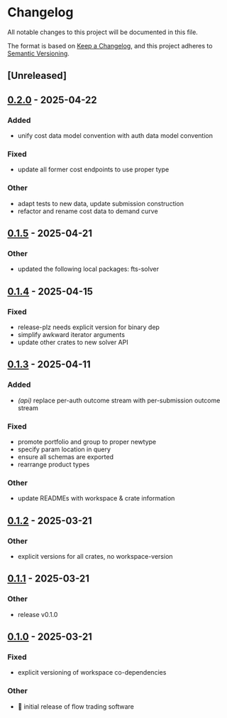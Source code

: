 # Changelog

All notable changes to this project will be documented in this file.

The format is based on [Keep a Changelog](https://keepachangelog.com/en/1.0.0/),
and this project adheres to [Semantic Versioning](https://semver.org/spec/v2.0.0.html).

## [Unreleased]

## [0.2.0](https://github.com/forward-market-design/flow-trading-service/compare/fts-core-v0.1.5...fts-core-v0.2.0) - 2025-04-22

### Added

- unify cost data model convention with auth data model convention

### Fixed

- update all former cost endpoints to use proper type

### Other

- adapt tests to new data, update submission construction
- refactor and rename cost data to demand curve

## [0.1.5](https://github.com/forward-market-design/flow-trading-service/compare/fts-core-v0.1.4...fts-core-v0.1.5) - 2025-04-21

### Other

- updated the following local packages: fts-solver

## [0.1.4](https://github.com/forward-market-design/flow-trading-service/compare/fts-core-v0.1.3...fts-core-v0.1.4) - 2025-04-15

### Fixed

- release-plz needs explicit version for binary dep
- simplify awkward iterator arguments
- update other crates to new solver API

## [0.1.3](https://github.com/forward-market-design/flow-trading-service/compare/fts-core-v0.1.2...fts-core-v0.1.3) - 2025-04-11

### Added

- *(api)* replace per-auth outcome stream with per-submission outcome stream

### Fixed

- promote portfolio and group to proper newtype
- specify param location in query
- ensure all schemas are exported
- rearrange product types

### Other

- update READMEs with workspace & crate information

## [0.1.2](https://github.com/forward-market-design/flow-trading-service/compare/fts-core-v0.1.1...fts-core-v0.1.2) - 2025-03-21

### Other

- explicit versions for all crates, no workspace-version

## [0.1.1](https://github.com/forward-market-design/flow-trading-service/compare/fts-core-v0.1.0...fts-core-v0.1.1) - 2025-03-21

### Other

- release v0.1.0

## [0.1.0](https://github.com/forward-market-design/flow-trading-service/releases/tag/fts-core-v0.1.0) - 2025-03-21

### Fixed

- explicit versioning of workspace co-dependencies

### Other

- 🚀 initial release of flow trading software
